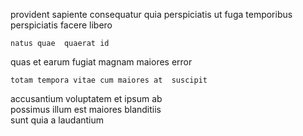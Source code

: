 <!--
title: Vision-oriented 3rd generation open architecture
author: Meaghan
date: 2014-10-03-0600
link: 2014-10-03-0600-vision-oriented-3rd-generation-open-architecture
tags: [JQuery,IX,Ember,Linux]
-->

provident sapiente  consequatur
quia  perspiciatis ut 
fuga temporibus  perspiciatis facere   libero 
 	natus quae  quaerat id  
quas et earum 
  fugiat  magnam maiores  error
 	totam tempora vitae cum maiores at  suscipit
   accusantium voluptatem et   ipsum
ab   
possimus illum est  maiores  blanditiis  
sunt  quia  a laudantium